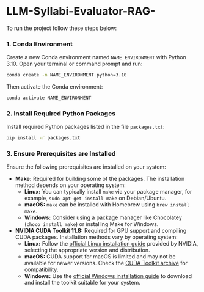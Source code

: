 # LLM-Syllabi-Evaluator-RAG-

To run the project follow these steps below:

### 1. Conda Environment

Create a new Conda environment named `NAME_ENVIRONMENT` with Python 3.10. Open your terminal or command prompt and run:

```bash
conda create -n NAME_ENVIRONMENT python=3.10
```
Then activate the Conda environment:

```bash
conda activate NAME_ENVIRONMENT
```

### 2. Install Required Python Packages

Install required Python packages listed in the file `packages.txt`:

```bash
pip install -r packages.txt
```

### 3. Ensure Prerequisites are Installed

Ensure the following prerequisites are installed on your system:

- **Make:** Required for building some of the packages. The installation method depends on your operating system:
  - **Linux:** You can typically install `make` via your package manager, for example, `sudo apt-get install make` on Debian/Ubuntu.
  - **macOS:** `make` can be installed with Homebrew using `brew install make`.
  - **Windows:** Consider using a package manager like Chocolatey (`choco install make`) or installing Make for Windows.
- **NVIDIA CUDA Toolkit 11.8:** Required for GPU support and compiling CUDA packages. Installation methods vary by operating system:
  - **Linux:** Follow the [official Linux installation guide](https://developer.nvidia.com/cuda-downloads?target_os=Linux) provided by NVIDIA, selecting the appropriate version and distribution.
  - **macOS:** CUDA support for macOS is limited and may not be available for newer versions. Check the [CUDA Toolkit archive](https://developer.nvidia.com/nvidia-cuda-toolkit-developer-tools-mac-hosts) for compatibility.
  - **Windows:** Use the [official Windows installation guide](https://developer.nvidia.com/cuda-downloads?target_os=Windows) to download and install the toolkit suitable for your system.
